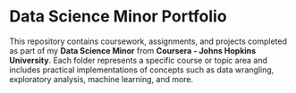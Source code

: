 # Data Science Minor Portfolio

This repository contains coursework, assignments, and projects completed as part of my **Data Science Minor** from **Coursera - Johns Hopkins University**. Each folder represents a specific course or topic area and includes practical implementations of concepts such as data wrangling, exploratory analysis, machine learning, and more.
